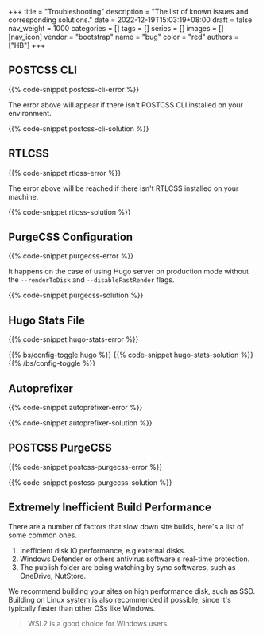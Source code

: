 +++
title = "Troubleshooting"
description = "The list of known issues and corresponding solutions."
date = 2022-12-19T15:03:19+08:00
draft = false
nav_weight = 1000
categories = []
tags = []
series = []
images = []
[nav_icon]
  vendor = "bootstrap"
  name = "bug"
  color = "red"
authors = ["HB"]
+++

## POSTCSS CLI

{{% code-snippet postcss-cli-error %}}

The error above will appear if there isn't POSTCSS CLI installed on your environment.

{{% code-snippet postcss-cli-solution %}}

## RTLCSS

{{% code-snippet rtlcss-error %}}

The error above will be reached if there isn't RTLCSS installed on your machine.

{{% code-snippet rtlcss-solution %}}

## PurgeCSS Configuration

{{% code-snippet purgecss-error %}}

It happens on the case of using Hugo server on production mode without the `--renderToDisk` and `--disableFastRender` flags.

{{% code-snippet purgecss-solution %}}

## Hugo Stats File

{{% code-snippet hugo-stats-error %}}

{{% bs/config-toggle hugo %}}
{{% code-snippet hugo-stats-solution %}}
{{% /bs/config-toggle %}}

## Autoprefixer

{{% code-snippet autoprefixer-error %}}

{{% code-snippet autoprefixer-solution %}}

## POSTCSS PurgeCSS

{{% code-snippet postcss-purgecss-error %}}

{{% code-snippet postcss-purgecss-solution %}}

## Extremely Inefficient Build Performance

There are a number of factors that slow down site builds, here's a list of some common ones.

1. Inefficient disk IO performance, e.g external disks.
1. Windows Defender or others antivirus software's real-time protection.
1. The publish folder are being watching by sync softwares, such as OneDrive, NutStore.

We recommend building your sites on high performance disk, such as SSD. Building on Linux system is also recommended if possible, since it's typically faster than other OSs like Windows.

> WSL2 is a good choice for Windows users.
